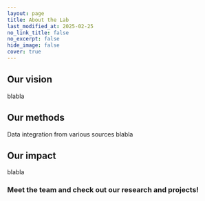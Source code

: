 ```yaml
---
layout: page
title: About the Lab
last_modified_at: 2025-02-25
no_link_title: false 
no_excerpt: false 
hide_image: false
cover: true
---
```


## Our vision

blabla


## Our methods

Data integration from various sources blabla


## Our impact

blabla


### Meet the team and check out our research and projects!
